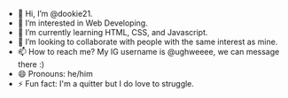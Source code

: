 - 👋 Hi, I’m @dookie21.
- 👀 I’m interested in Web Developing.
- 🌱 I’m currently learning HTML, CSS, and Javascript.
- 💞️ I’m looking to collaborate with people with the same interest as mine.
- 📫 How to reach me? My IG username is @ughweeee, we can message there :)
- 😄 Pronouns: he/him
- ⚡ Fun fact: I'm a quitter but I do love to struggle.

<!---
dookie21/dookie21 is a ✨ special ✨ repository because its `README.md` (this file) appears on your GitHub profile.
You can click the Preview link to take a look at your changes.
--->
